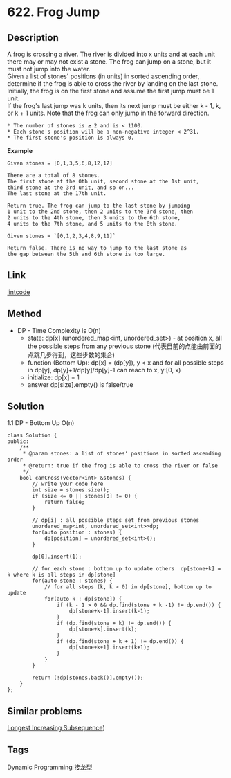 # 622. Frog Jump

## Description
A frog is crossing a river. The river is divided into x units and at each unit there may or may not exist a stone. The frog can jump on a stone, but it must not jump into the water.  
Given a list of stones' positions (in units) in sorted ascending order, determine if the frog is able to cross the river by landing on the last stone. Initially, the frog is on the first stone and assume the first jump must be 1 unit.  
If the frog's last jump was k units, then its next jump must be either k - 1, k, or k + 1 units. Note that the frog can only jump in the forward direction.

```
* The number of stones is ≥ 2 and is < 1100.
* Each stone's position will be a non-negative integer < 2^31.
* The first stone's position is always 0.
```

**Example**  
```
Given stones = [0,1,3,5,6,8,12,17]

There are a total of 8 stones.
The first stone at the 0th unit, second stone at the 1st unit,
third stone at the 3rd unit, and so on...
The last stone at the 17th unit.

Return true. The frog can jump to the last stone by jumping 
1 unit to the 2nd stone, then 2 units to the 3rd stone, then 
2 units to the 4th stone, then 3 units to the 6th stone, 
4 units to the 7th stone, and 5 units to the 8th stone.

Given stones = `[0,1,2,3,4,8,9,11]`

Return false. There is no way to jump to the last stone as 
the gap between the 5th and 6th stone is too large.
```

## Link
[lintcode](https://www.lintcode.com/problem/frog-jump/)

## Method
* DP - Time Complexity is O(n)  
  * state: dp[x] (unordered_map<int, unordered_set<int>>) - at position x, all the possible steps from any previous stone (代表目前的点能由前面的点跳几步得到，这些步数的集合)
  * function (Bottom Up): dp[x] = (dp[y]), y < x and for all possible steps in dp[y], dp[y]+1/dp[y]/dp[y]-1 can reach to x, y:[0, x)
  * initialize: dp[x] = 1
  * answer dp[size].empty() is false/true 

## Solution
1.1 DP - Bottom Up O(n)
~~~
class Solution {
public:
    /**
     * @param stones: a list of stones' positions in sorted ascending order
     * @return: true if the frog is able to cross the river or false
     */
    bool canCross(vector<int> &stones) {
        // write your code here
        int size = stones.size();
        if (size <= 0 || stones[0] != 0) {
            return false;
        }
        
        // dp[i] : all possible steps set from previous stones
        unordered_map<int, unordered_set<int>>dp;
        for(auto position : stones) {
            dp[position] = unordered_set<int>();    
        }
        
        dp[0].insert(1);
        
        // for each stone : bottom up to update others  dp[stone+k] = k where k is all steps in dp[stone]
        for(auto stone : stones) {
            // for all steps (k, k > 0) in dp[stone], bottom up to update 
            for(auto k : dp[stone]) {
                if (k - 1 > 0 && dp.find(stone + k -1) != dp.end()) {
                    dp[stone+k-1].insert(k-1);
                }
                if (dp.find(stone + k) != dp.end()) {
                    dp[stone+k].insert(k);
                }
                if (dp.find(stone + k + 1) != dp.end()) {
                    dp[stone+k+1].insert(k+1);
                }
            }
        }
        
        return (!dp[stones.back()].empty());
    }
};
~~~


## Similar problems
[Longest Increasing Subsequence](https://www.lintcode.com/problem/longest-increasing-subsequence/))  

## Tags
Dynamic Programming 接龙型  
